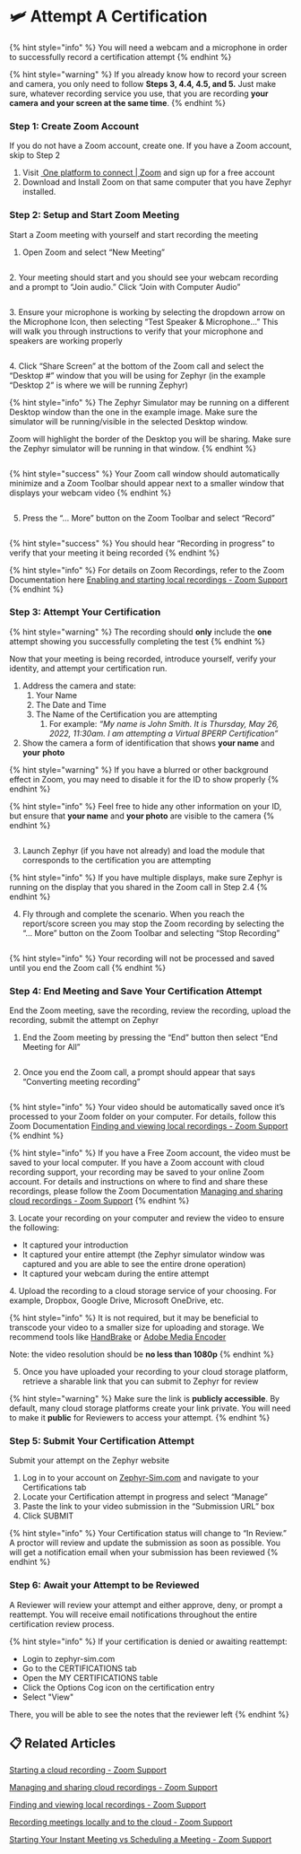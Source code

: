 # 🛩️ Attempt A Certification

{% hint style="info" %}
You will need a webcam and a microphone in order to successfully record a certification attempt
{% endhint %}

{% hint style="warning" %}
If you already know how to record your screen and camera, you only need to follow **Steps 3, 4.4, 4.5, and 5.** Just make sure, whatever recording service you use, that you are recording **your camera** **and your screen at the same time**.
{% endhint %}

### Step 1: Create Zoom Account <a href="#step-1-create-zoom-account" id="step-1-create-zoom-account"></a>

If you do not have a Zoom account, create one. If you have a Zoom account, skip to Step 2

1. Visit [<img src="https://st1.zoom.us/zoom.ico" alt="" data-size="line"> One platform to connect | Zoom](https://www.zoom.com/) and sign up for a free account
2. Download and Install Zoom on that same computer that you have Zephyr installed.

### Step 2: Setup and Start Zoom Meeting <a href="#step-2-setup-and-start-zoom-meeting" id="step-2-setup-and-start-zoom-meeting"></a>

Start a Zoom meeting with yourself and start recording the meeting

1. Open Zoom and select “New Meeting”

<figure><img src="../../.gitbook/assets/image (18) (1) (1) (1) (1) (1).png" alt=""><figcaption></figcaption></figure>

2\. Your meeting should start and you should see your webcam recording and a prompt to “Join audio.” Click “Join with Computer Audio”

<figure><img src="../../.gitbook/assets/image (20) (1) (1) (1) (1).png" alt=""><figcaption></figcaption></figure>

3\. Ensure your microphone is working by selecting the dropdown arrow on the Microphone Icon, then selecting “Test Speaker & Microphone…” This will walk you through instructions to verify that your microphone and speakers are working properly

<figure><img src="../../.gitbook/assets/image (21) (1) (1) (1) (1).png" alt=""><figcaption></figcaption></figure>

4\. Click “Share Screen” at the bottom of the Zoom call and select the “Desktop #” window that you will be using for Zephyr (in the example “Desktop 2” is where we will be running Zephyr)

{% hint style="info" %}
The Zephyr Simulator may be running on a different Desktop window than the one in the example image. Make sure the simulator will be running/visible in the selected Desktop window.

Zoom will highlight the border of the Desktop you will be sharing. Make sure the Zephyr simulator will be running in that window.
{% endhint %}

<figure><img src="../../.gitbook/assets/image (1) (1) (1) (1) (1) (1) (1) (1) (1) (1) (1) (1) (1) (1).png" alt=""><figcaption></figcaption></figure>

{% hint style="success" %}
Your Zoom call window should automatically minimize and a Zoom Toolbar should appear next to a smaller window that displays your webcam video
{% endhint %}

<figure><img src="../../.gitbook/assets/image (1) (1) (1) (1) (1) (1) (1) (1) (1) (1) (1) (1) (1) (1) (1).png" alt=""><figcaption></figcaption></figure>

5. Press the “… More” button on the Zoom Toolbar and select “Record”

<figure><img src="../../.gitbook/assets/image (2) (1) (1) (1) (1) (1) (1) (1) (1) (1) (1) (1) (1) (1).png" alt=""><figcaption></figcaption></figure>

{% hint style="success" %}
You should hear “Recording in progress” to verify that your meeting it being recorded
{% endhint %}

{% hint style="info" %}
For details on Zoom Recordings, refer to the Zoom Documentation here [Enabling and starting local recordings - Zoom Support](https://support.zoom.us/hc/en-us/articles/201362473-Enabling-and-starting-local-recordings)
{% endhint %}

### Step 3: Attempt Your Certification <a href="#step-3-attempt-your-certification" id="step-3-attempt-your-certification"></a>

{% hint style="warning" %}
The recording should **only** include the **one** attempt showing you successfully completing the test
{% endhint %}

Now that your meeting is being recorded, introduce yourself, verify your identity, and attempt your certification run.

1. Address the camera and state:
   1. Your Name
   2. The Date and Time
   3. The Name of the Certification you are attempting
      1. For example: _“My name is John Smith. It is Thursday, May 26, 2022, 11:30am. I am attempting a Virtual BPERP Certification”_
2. Show the camera a form of identification that shows **your name** and **your** **photo**

{% hint style="warning" %}
If you have a blurred or other background effect in Zoom, you may need to disable it for the ID to show properly
{% endhint %}

{% hint style="info" %}
Feel free to hide any other information on your ID, but ensure that **your name** and **your photo** are visible to the camera
{% endhint %}

<figure><img src="../../.gitbook/assets/image (3) (1) (1) (1) (1) (1) (1) (1) (1) (1) (1) (1) (1).png" alt=""><figcaption></figcaption></figure>

3. Launch Zephyr (if you have not already) and load the module that corresponds to the certification you are attempting

{% hint style="info" %}
If you have multiple displays, make sure Zephyr is running on the display that you shared in the Zoom call in Step 2.4
{% endhint %}

4. Fly through and complete the scenario. When you reach the report/score screen you may stop the Zoom recording by selecting the “… More” button on the Zoom Toolbar and selecting “Stop Recording”

<figure><img src="../../.gitbook/assets/image (4) (1) (1) (1) (1) (1) (1) (1) (1) (1) (1) (1) (1).png" alt=""><figcaption></figcaption></figure>

{% hint style="info" %}
Your recording will not be processed and saved until you end the Zoom call
{% endhint %}

### Step 4: End Meeting and Save Your Certification Attempt <a href="#step-4-end-meeting-and-save-your-certification-attempt" id="step-4-end-meeting-and-save-your-certification-attempt"></a>

End the Zoom meeting, save the recording, review the recording, upload the recording, submit the attempt on Zephyr

1. End the Zoom meeting by pressing the “End” button then select “End Meeting for All”

<figure><img src="../../.gitbook/assets/image (5) (1) (1) (1) (1) (1) (1) (1) (1) (1) (1) (1) (1).png" alt=""><figcaption></figcaption></figure>

2. Once you end the Zoom call, a prompt should appear that says “Converting meeting recording”

<figure><img src="../../.gitbook/assets/image (6) (1) (1) (1) (1) (1) (1) (1) (1) (1) (1) (1).png" alt=""><figcaption></figcaption></figure>

{% hint style="info" %}
Your video should be automatically saved once it’s processed to your Zoom folder on your computer. For details, follow this Zoom Documentation [Finding and viewing local recordings - Zoom Support](https://support.zoom.us/hc/en-us/articles/206277393-Finding-and-viewing-local-recordings)
{% endhint %}

{% hint style="info" %}
If you have a Free Zoom account, the video must be saved to your local computer. If you have a Zoom account with cloud recording support, your recording may be saved to your online Zoom account. For details and instructions on where to find and share these recordings, please follow the Zoom Documentation [Managing and sharing cloud recordings - Zoom Support](https://support.zoom.us/hc/en-us/articles/205347605)
{% endhint %}

3\. Locate your recording on your computer and review the video to ensure the following:

* It captured your introduction
* It captured your entire attempt (the Zephyr simulator window was captured and you are able to see the entire drone operation)
* It captured your webcam during the entire attempt

4\. Upload the recording to a cloud storage service of your choosing. For example, Dropbox, Google Drive, Microsoft OneDrive, etc.

{% hint style="info" %}
It is not required, but it may be beneficial to transcode your video to a smaller size for uploading and storage. We recommend tools like [HandBrake](https://handbrake.fr/) or [Adobe Media Encoder](https://www.adobe.com/products/media-encoder.html)

Note: the video resolution should be **no less than 1080p**
{% endhint %}

5. Once you have uploaded your recording to your cloud storage platform, retrieve a sharable link that you can submit to Zephyr for review

{% hint style="warning" %}
Make sure the link is **publicly accessible**. By default, many cloud storage platforms create your link private. You will need to make it **public** for Reviewers to access your attempt.
{% endhint %}

### Step 5: Submit Your Certification Attempt <a href="#step-5-submit-your-certification-attempt" id="step-5-submit-your-certification-attempt"></a>

Submit your attempt on the Zephyr website

1. Log in to your account on [Zephyr-Sim.com](http://zephyr-sim.com/) and navigate to your Certifications tab
2. Locate your Certification attempt in progress and select “Manage”
3. Paste the link to your video submission in the “Submission URL” box
4. Click SUBMIT

{% hint style="info" %}
Your Certification status will change to “In Review.” A proctor will review and update the submission as soon as possible. You will get a notification email when your submission has been reviewed
{% endhint %}

### Step 6: Await your Attempt to be Reviewed <a href="#step-6-await-your-attempt-to-be-reviewed" id="step-6-await-your-attempt-to-be-reviewed"></a>

A Reviewer will review your attempt and either approve, deny, or prompt a reattempt. You will receive email notifications throughout the entire certification review process.

{% hint style="info" %}
If your certification is denied or awaiting reattempt:

* Login to zephyr-sim.com
* Go to the CERTIFICATIONS tab
* Open the MY CERTIFICATIONS table
* Click the Options Cog icon on the certification entry
* Select "View"

There, you will be able to see the notes that the reviewer left
{% endhint %}

## 📋 Related Articles

[Starting a cloud recording - Zoom Support](https://support.zoom.us/hc/en-us/articles/203741855)

[Managing and sharing cloud recordings - Zoom Support](https://support.zoom.us/hc/en-us/articles/205347605)

[Finding and viewing local recordings - Zoom Support](https://support.zoom.us/hc/en-us/articles/206277393-Finding-and-viewing-local-recordings)

[Recording meetings locally and to the cloud - Zoom Support](https://support.zoom.us/hc/en-us/articles/360040771752-Recording-meetings-locally-and-to-the-cloud)

[Starting Your Instant Meeting vs Scheduling a Meeting - Zoom Support](https://support.zoom.us/hc/en-us/articles/201362533-Starting-Your-Instant-Meeting-vs-Scheduling-a-Meeting#h\_072b7fb8-5135-4069-b11f-3409ac2616fa)

